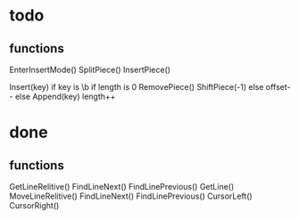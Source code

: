 # todo

## functions

EnterInsertMode()
    SplitPiece()
    InsertPiece()

Insert(key)
    if key is \b 
        if length is 0
            RemovePiece()
            ShiftPiece(-1)
        else 
            offset--
    else
        Append(key)
        length++

# done

## functions

GetLineRelitive()
    FindLineNext()
    FindLinePrevious()
    GetLine()
MoveLineRelitive()
    FindLineNext()
    FindLinePrevious()
CursorLeft()
CursorRight()

